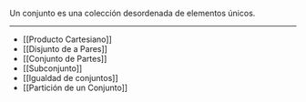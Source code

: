 Un conjunto es una colección desordenada de elementos únicos.
***
- [[Producto Cartesiano]]
- [[Disjunto de a Pares]]
- [[Conjunto de Partes]]
- [[Subconjunto]]
- [[Igualdad de conjuntos]]
- [[Partición de un Conjunto]]